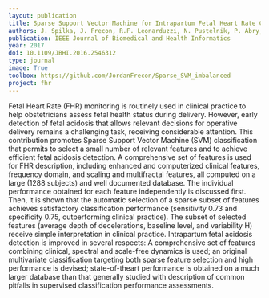 ```yaml
---
layout: publication
title: Sparse Support Vector Machine for Intrapartum Fetal Heart Rate Classification
authors: J. Spilka, J. Frecon, R.F. Leonarduzzi, N. Pustelnik, P. Abry, and M. Doret
publication: IEEE Journal of Biomedical and Health Informatics
year: 2017
doi: 10.1109/JBHI.2016.2546312
type: journal
image: True
toolbox: https://github.com/JordanFrecon/Sparse_SVM_imbalanced
project: fhr
---
```



Fetal Heart Rate (FHR) monitoring is routinely used
in clinical practice to help obstetricians assess fetal health status during delivery. However, early detection of fetal acidosis that allows relevant decisions for operative delivery remains a challenging task, receiving considerable attention. This contribution promotes Sparse Support Vector Machine (SVM) classification that permits to select a small number of relevant features and to achieve efficient fetal acidosis detection. A comprehensive set of features is used for FHR description, including enhanced and computerized clinical features, frequency domain, and scaling and multifractal features, all computed on a large (1288 subjects) and well documented database. The individual performance obtained for each feature independently is discussed first. Then, it is shown that the automatic selection of a sparse subset of features achieves satisfactory classification performance (sensitivity 0.73 and specificity 0.75, outperforming clinical practice). The subset of selected features (average depth of decelerations, baseline level, and variability H) receive simple
interpretation in clinical practice. Intrapartum fetal acidosis detection is improved in several respects: A comprehensive set of features combining clinical, spectral and scale-free dynamics is used; an original multivariate classification targeting both sparse feature selection and high performance is devised; state-of-theart performance is obtained on a much larger database than that generally studied with description of common pitfalls in supervised classification performance assessments.